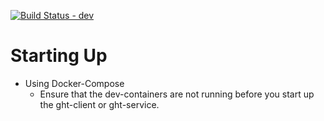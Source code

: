 [![Build Status - dev](https://drone.casperinc.net/api/badges/casperm/projects.gloomhaven-tracker/status.svg?ref=refs/heads/dev)](https://drone.casperinc.net/casperm/projects.gloomhaven-tracker)

# Starting Up
- Using Docker-Compose
  - Ensure that the dev-containers are not running before you start up the ght-client or ght-service.